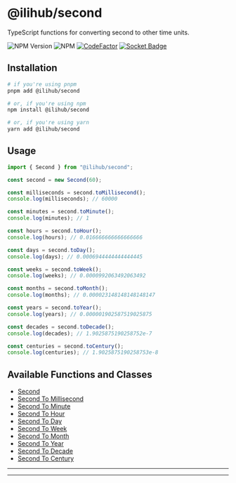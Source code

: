 # @ilihub/second

TypeScript functions for converting second to other time units.

![NPM Version](https://img.shields.io/npm/v/%40ilihub%2Fsecond?color=33cd56&logo=npm)
![NPM](https://img.shields.io/npm/l/%40ilihub%2Fsecond)
[![CodeFactor](https://www.codefactor.io/repository/github/ilihub/npm/badge)](https://www.codefactor.io/repository/github/ilihub/npm)
[![Socket Badge](https://socket.dev/api/badge/npm/package/@ilihub/second)](https://socket.dev/npm/package/@ilihub/second)

## Installation

```bash
# if you're using pnpm
pnpm add @ilihub/second

# or, if you're using npm
npm install @ilihub/second

# or, if you're using yarn
yarn add @ilihub/second
```

## Usage

```javascript
import { Second } from "@ilihub/second";

const second = new Second(60);

const milliseconds = second.toMillisecond();
console.log(milliseconds); // 60000

const minutes = second.toMinute();
console.log(minutes); // 1

const hours = second.toHour();
console.log(hours); // 0.016666666666666666

const days = second.toDay();
console.log(days); // 0.0006944444444444445

const weeks = second.toWeek();
console.log(weeks); // 0.0000992063492063492

const months = second.toMonth();
console.log(months); // 0.000023148148148148147

const years = second.toYear();
console.log(years); // 0.000001902587519025875

const decades = second.toDecade();
console.log(decades); // 1.9025875190258752e-7

const centuries = second.toCentury();
console.log(centuries); // 1.9025875190258753e-8
```

## Available Functions and Classes

- [Second](https://www.npmjs.com/package/@ilihub/second)
- [Second To Millisecond](https://www.npmjs.com/package/@ilihub/second-to-millisecond)
- [Second To Minute](https://www.npmjs.com/package/@ilihub/second-to-minute)
- [Second To Hour](https://www.npmjs.com/package/@ilihub/second-to-hour)
- [Second To Day](https://www.npmjs.com/package/@ilihub/second-to-day)
- [Second To Week](https://www.npmjs.com/package/@ilihub/second-to-week)
- [Second To Month](https://www.npmjs.com/package/@ilihub/second-to-month)
- [Second To Year](https://www.npmjs.com/package/@ilihub/second-to-year)
- [Second To Decade](https://www.npmjs.com/package/@ilihub/second-to-decade)
- [Second To Century](https://www.npmjs.com/package/@ilihub/second-to-century)

---

<!-- sponsors_and_backers_section_start -->

<!-- sponsors_and_backers_section_end -->

---
